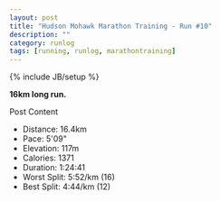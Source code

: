 ```yaml
---
layout: post
title: "Hudson Mohawk Marathon Training - Run #10"
description: ""
category: runlog
tags: [running, runlog, marathontraining]
---
```

{% include JB/setup %}

**16km long run.**

Post Content

+ Distance: 16.4km
+ Pace: 5'09"
+ Elevation: 117m
+ Calories: 1371
+ Duration: 1:24:41
+ Worst Split: 5:52/km (16)
+ Best Split: 4:44/km (12)
